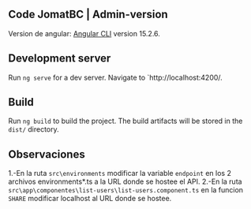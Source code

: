 ## Code JomatBC | Admin-version

Version de angular: [Angular CLI](https://github.com/angular/angular-cli) version 15.2.6.

<h2> Development server </h2>

Run `ng serve` for a dev server. Navigate to `http://localhost:4200/. 

<h2> Build </h2>

Run `ng build` to build the project. The build artifacts will be stored in the `dist/` directory.

## Observaciones
1.-En la ruta `src\environments` modificar la variable `endpoint` en los 2 archivos environments*.ts a la URL donde se hostee el API.
2.-En la ruta `src\app\componentes\list-users\list-users.component.ts` en la funcion `SHARE` modificar localhost al URL donde se hostee.

